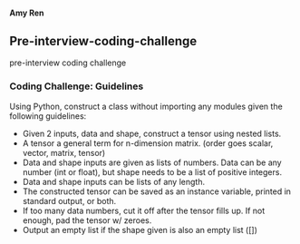 #### Amy Ren ####
## Pre-interview-coding-challenge ##
pre-interview coding challenge

### Coding Challenge: Guidelines ###

Using Python, construct a class without importing any modules given the following guidelines:
- Given 2 inputs, data and shape, construct a tensor using nested lists.
- A tensor a general term for n-dimension matrix. (order goes scalar, vector, matrix, tensor)
- Data and shape inputs are given as lists of numbers. Data can be any number (int or float), but shape needs to be a list of positive integers.
- Data and shape inputs can be lists of any length.
- The constructed tensor can be saved as an instance variable, printed in standard output, or both.
- If too many data numbers, cut it off after the tensor fills up. If not enough, pad the tensor w/ zeroes.
- Output an empty list if the shape given is also an empty list ([])
